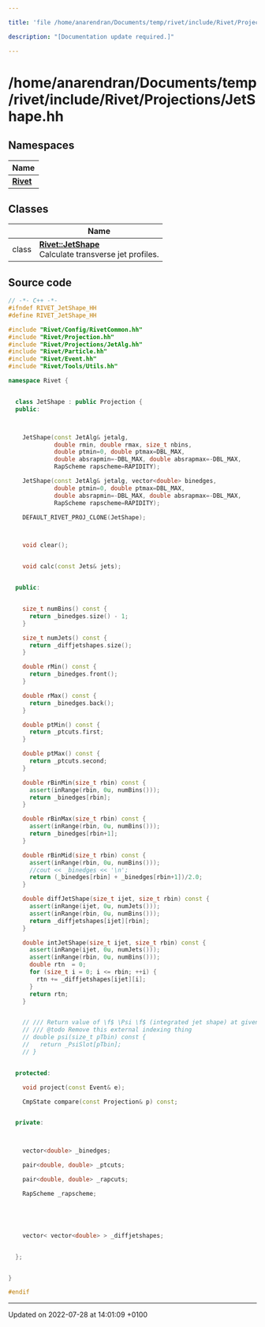 ```yaml
---

title: 'file /home/anarendran/Documents/temp/rivet/include/Rivet/Projections/JetShape.hh'

description: "[Documentation update required.]"

---
```


# /home/anarendran/Documents/temp/rivet/include/Rivet/Projections/JetShape.hh



## Namespaces

| Name           |
| -------------- |
| **[Rivet](http://example.org/namespaces/namespacerivet/)**  |

## Classes

|                | Name           |
| -------------- | -------------- |
| class | **[Rivet::JetShape](http://example.org/classes/classrivet_1_1jetshape/)** <br>Calculate transverse jet profiles.  |




## Source code

```cpp
// -*- C++ -*-
#ifndef RIVET_JetShape_HH
#define RIVET_JetShape_HH

#include "Rivet/Config/RivetCommon.hh"
#include "Rivet/Projection.hh"
#include "Rivet/Projections/JetAlg.hh"
#include "Rivet/Particle.hh"
#include "Rivet/Event.hh"
#include "Rivet/Tools/Utils.hh"

namespace Rivet {


  class JetShape : public Projection {
  public:



    JetShape(const JetAlg& jetalg,
             double rmin, double rmax, size_t nbins,
             double ptmin=0, double ptmax=DBL_MAX,
             double absrapmin=-DBL_MAX, double absrapmax=-DBL_MAX,
             RapScheme rapscheme=RAPIDITY);

    JetShape(const JetAlg& jetalg, vector<double> binedges,
             double ptmin=0, double ptmax=DBL_MAX,
             double absrapmin=-DBL_MAX, double absrapmax=-DBL_MAX,
             RapScheme rapscheme=RAPIDITY);

    DEFAULT_RIVET_PROJ_CLONE(JetShape);



    void clear();


    void calc(const Jets& jets);


  public:


    size_t numBins() const {
      return _binedges.size() - 1;
    }

    size_t numJets() const {
      return _diffjetshapes.size();
    }

    double rMin() const {
      return _binedges.front();
    }

    double rMax() const {
      return _binedges.back();
    }

    double ptMin() const {
      return _ptcuts.first;
    }

    double ptMax() const {
      return _ptcuts.second;
    }

    double rBinMin(size_t rbin) const {
      assert(inRange(rbin, 0u, numBins()));
      return _binedges[rbin];
    }

    double rBinMax(size_t rbin) const {
      assert(inRange(rbin, 0u, numBins()));
      return _binedges[rbin+1];
    }

    double rBinMid(size_t rbin) const {
      assert(inRange(rbin, 0u, numBins()));
      //cout << _binedges << '\n';
      return (_binedges[rbin] + _binedges[rbin+1])/2.0;
    }

    double diffJetShape(size_t ijet, size_t rbin) const {
      assert(inRange(ijet, 0u, numJets()));
      assert(inRange(rbin, 0u, numBins()));
      return _diffjetshapes[ijet][rbin];
    }

    double intJetShape(size_t ijet, size_t rbin) const {
      assert(inRange(ijet, 0u, numJets()));
      assert(inRange(rbin, 0u, numBins()));
      double rtn  = 0;
      for (size_t i = 0; i <= rbin; ++i) {
        rtn += _diffjetshapes[ijet][i];
      }
      return rtn;
    }


    // /// Return value of \f$ \Psi \f$ (integrated jet shape) at given radius for a \f$ p_T \f$ bin.
    // /// @todo Remove this external indexing thing
    // double psi(size_t pTbin) const {
    //   return _PsiSlot[pTbin];
    // }


  protected:

    void project(const Event& e);

    CmpState compare(const Projection& p) const;


  private:



    vector<double> _binedges;

    pair<double, double> _ptcuts;

    pair<double, double> _rapcuts;

    RapScheme _rapscheme;





    vector< vector<double> > _diffjetshapes;


  };


}

#endif
```


-------------------------------

Updated on 2022-07-28 at 14:01:09 +0100
